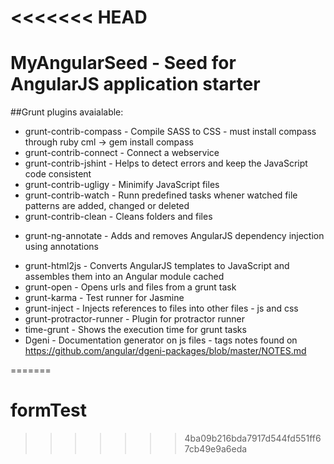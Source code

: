 <<<<<<< HEAD
===========
MyAngularSeed - Seed for AngularJS application starter
===========

##Grunt plugins avaialable:

* grunt-contrib-compass - Compile SASS to CSS - must install compass through ruby cml ->  gem install compass
* grunt-contrib-connect - Connect a webservice
* grunt-contrib-jshint - Helps to detect errors and keep the JavaScript code consistent
* grunt-contrib-ugligy - Minimify JavaScript files
* grunt-contrib-watch - Runn predefined tasks whener watched file patterns are added, changed or deleted
* grunt-contrib-clean - Cleans folders and files
+ grunt-ng-annotate - Adds and removes AngularJS dependency injection using annotations
* grunt-html2js - Converts AngularJS templates to JavaScript and assembles them into an Angular module cached
* grunt-open - Opens urls and files from a grunt task
* grunt-karma - Test runner for Jasmine
* grunt-inject - Injects references to files into other files - js and css
* grunt-protractor-runner - Plugin for protractor runner
* time-grunt - Shows the execution time for grunt tasks
* Dgeni - Documentation generator on js files - tags notes found on https://github.com/angular/dgeni-packages/blob/master/NOTES.md



=======
# formTest
>>>>>>> 4ba09b216bda7917d544fd551ff67cb49e9a6eda
